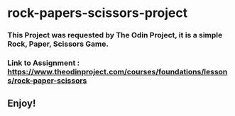 # rock-papers-scissors-project


### This Project was requested by The Odin Project, it is a simple Rock, Paper, Scissors Game. 

### Link to Assignment : https://www.theodinproject.com/courses/foundations/lessons/rock-paper-scissors

## Enjoy!

### 

